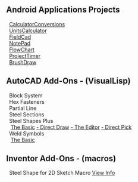## **Android Applications Projects**  
&nbsp; [CalculatorConversions](https://michelvilleneuve.github.io/CalcConv/)  
&nbsp; [UnitsCalculator]()  
&nbsp; [FieldCad](https://michelvilleneuve.github.io/FieldCAD/)  
&nbsp; [NotePad](https://michelvilleneuve.github.io/MyNotePad/)  
&nbsp; [FlowChart](https://michelvilleneuve.github.io/FlowChart/)  
&nbsp; [ProjectTimer](https://michelvilleneuve.github.io/ProjectTimer/)  
&nbsp; [BrushDraw](https://michelvilleneuve.github.io/BrushDraw/)  

## **AutoCAD Add-Ons** - (VisualLisp)
&nbsp; Block System  
&nbsp; Hex Fasteners  
&nbsp; Partial Line  
&nbsp; Steel Sections  
&nbsp; Steel Shapes Plus  
&nbsp;&nbsp; [The Basic](https://addcom.github.io/Structural-Steel-Shape/) [- Direct Draw](https://addcom.github.io/Steel-Shape-Plus-Direct-Draw/) [- The Editor](https://addcom.github.io/Steel-Shape-Plus-Editor/) [- Direct Pick](https://addcom.github.io/Steel-Shape-Plus-Direct-Pick/)  
&nbsp; Weld Symbols  
&nbsp;&nbsp; [The Basic](https://addcom.github.io/WeldSymbols/)  

## **Inventor Add-Ons** - (macros)  
&nbsp; Steel Shape for 2D Sketch Macro [View Info](https://inventor-add-on.github.io/SteelShape-Macro/)  
